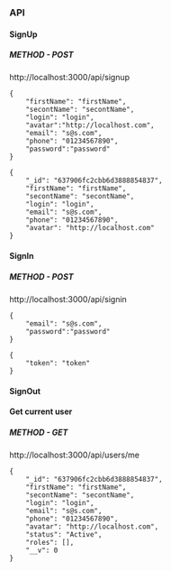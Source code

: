 ### API
#### SignUp
##### METHOD - POST

http://localhost:3000/api/signup
```
{
    "firstName": "firstName",
    "secontName": "secontName",
    "login": "login",
    "avatar":"http://localhost.com",
    "email": "s@s.com",
    "phone": "01234567890",
    "password":"password"
}
```
```
{
    "_id": "637906fc2cbb6d3888854837",
    "firstName": "firstName",
    "secontName": "secontName",
    "login": "login",
    "email": "s@s.com",
    "phone": "01234567890",
    "avatar": "http://localhost.com"
}
```


#### SignIn
##### METHOD - POST

http://localhost:3000/api/signin

```
{
    "email": "s@s.com",
    "password":"password"
}
```
```
{
    "token": "token"
}
```

#### SignOut

#### Get current user
##### METHOD - GET
http://localhost:3000/api/users/me

```
{
    "_id": "637906fc2cbb6d3888854837",
    "firstName": "firstName",
    "secontName": "secontName",
    "login": "login",
    "email": "s@s.com",
    "phone": "01234567890",
    "avatar": "http://localhost.com",
    "status": "Active",
    "roles": [],
    "__v": 0
}
```
